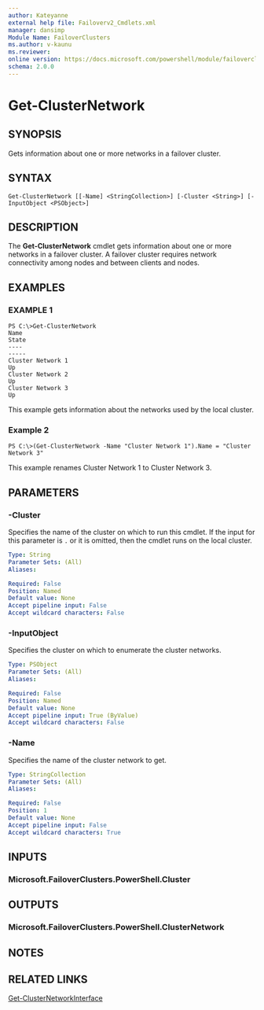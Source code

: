 ```yaml
---
author: Kateyanne
external help file: Failoverv2_Cmdlets.xml
manager: dansimp
Module Name: FailoverClusters
ms.author: v-kaunu
ms.reviewer: 
online version: https://docs.microsoft.com/powershell/module/failoverclusters/get-clusternetwork?view=windowsserver2012-ps&wt.mc_id=ps-gethelp
schema: 2.0.0
---
```


# Get-ClusterNetwork

## SYNOPSIS
Gets information about one or more networks in a failover cluster.

## SYNTAX

```
Get-ClusterNetwork [[-Name] <StringCollection>] [-Cluster <String>] [-InputObject <PSObject>]
```

## DESCRIPTION
The **Get-ClusterNetwork** cmdlet gets information about one or more networks in a failover cluster.
A failover cluster requires network connectivity among nodes and between clients and nodes.

## EXAMPLES

### EXAMPLE 1
```
PS C:\>Get-ClusterNetwork
Name                                                                      State 
----                                                                      ----- 
Cluster Network 1                                                            Up 
Cluster Network 2                                                            Up 
Cluster Network 3                                                            Up
```

This example gets information about the networks used by the local cluster.

### Example 2
```
PS C:\>(Get-ClusterNetwork -Name "Cluster Network 1").Name = "Cluster Network 3"
```

This example renames Cluster Network 1 to Cluster Network 3.

## PARAMETERS

### -Cluster
Specifies the name of the cluster on which to run this cmdlet.
If the input for this parameter is `.` or it is omitted, then the cmdlet runs on the local cluster.

```yaml
Type: String
Parameter Sets: (All)
Aliases: 

Required: False
Position: Named
Default value: None
Accept pipeline input: False
Accept wildcard characters: False
```

### -InputObject
Specifies the cluster on which to enumerate the cluster networks.

```yaml
Type: PSObject
Parameter Sets: (All)
Aliases: 

Required: False
Position: Named
Default value: None
Accept pipeline input: True (ByValue)
Accept wildcard characters: False
```

### -Name
Specifies the name of the cluster network to get.

```yaml
Type: StringCollection
Parameter Sets: (All)
Aliases: 

Required: False
Position: 1
Default value: None
Accept pipeline input: False
Accept wildcard characters: True
```

## INPUTS

### Microsoft.FailoverClusters.PowerShell.Cluster

## OUTPUTS

### Microsoft.FailoverClusters.PowerShell.ClusterNetwork

## NOTES

## RELATED LINKS

[Get-ClusterNetworkInterface](./Get-ClusterNetworkInterface.md)

